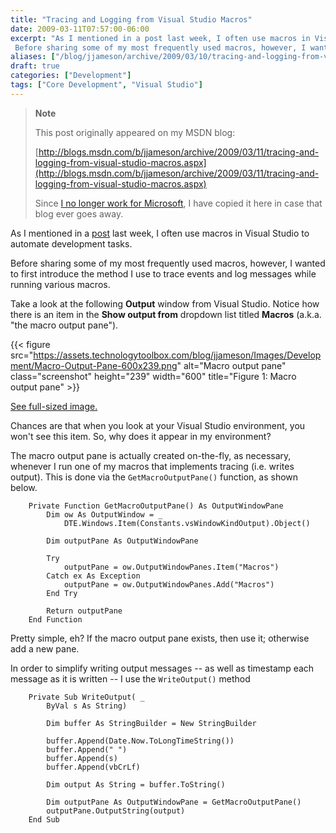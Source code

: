 ```yaml
---
title: "Tracing and Logging from Visual Studio Macros"
date: 2009-03-11T07:57:00-06:00
excerpt: "As I mentioned in a post last week, I often use macros in Visual Studio to automate development tasks. 
 Before sharing some of my most frequently used macros, however, I wanted to first introduce the method I use to trace events and log messages while..."
aliases: ["/blog/jjameson/archive/2009/03/10/tracing-and-logging-from-visual-studio-macros.aspx", "/blog/jjameson/archive/2009/03/11/tracing-and-logging-from-visual-studio-macros.aspx"]
draft: true
categories: ["Development"]
tags: ["Core Development", "Visual Studio"]
---
```


> **Note**
>
> This post originally appeared on my MSDN blog:
>
> [http://blogs.msdn.com/b/jjameson/archive/2009/03/11/tracing-and-logging-from-visual-studio-macros.aspx](http://blogs.msdn.com/b/jjameson/archive/2009/03/11/tracing-and-logging-from-visual-studio-macros.aspx)
>
> Since [I no longer work for Microsoft](/blog/jjameson/2011/09/02/last-day-with-microsoft), I have copied it here in case that blog ever goes away.

As I mentioned in a [post](/blog/jjameson/2009/03/06/large-visual-studio-solutions-by-loading-unloading-projects) last week, I often use macros in Visual Studio to automate development tasks.

Before sharing some of my most frequently used macros, however, I wanted to first introduce the method I use to trace events and log messages while running various macros.

Take a look at the following **Output** window from Visual Studio. Notice how there is an item in the **Show output from** dropdown list titled **Macros** (a.k.a. "the macro output pane").

{{< figure src="https://assets.technologytoolbox.com/blog/jjameson/Images/Development/Macro-Output-Pane-600x239.png" alt="Macro output pane" class="screenshot" height="239" width="600" title="Figure 1: Macro output pane" >}}

[See full-sized image.](https://assets.technologytoolbox.com/blog/jjameson/Images/Development/Macro-Output-Pane-686x273.png)

Chances are that when you look at your Visual Studio environment, you won't see this item. So, why does it appear in my environment?

The macro output pane is actually created on-the-fly, as necessary, whenever I run one of my macros that implements tracing (i.e. writes output). This is done via the `GetMacroOutputPane()` function, as shown below.

```
    Private Function GetMacroOutputPane() As OutputWindowPane
        Dim ow As OutputWindow = _
            DTE.Windows.Item(Constants.vsWindowKindOutput).Object()

        Dim outputPane As OutputWindowPane

        Try
            outputPane = ow.OutputWindowPanes.Item("Macros")
        Catch ex As Exception
            outputPane = ow.OutputWindowPanes.Add("Macros")
        End Try

        Return outputPane
    End Function
```

Pretty simple, eh? If the macro output pane exists, then use it; otherwise add a new pane.

In order to simplify writing output messages -- as well as timestamp each message as it is written -- I use the `WriteOutput()` method

```
    Private Sub WriteOutput( _
        ByVal s As String)

        Dim buffer As StringBuilder = New StringBuilder

        buffer.Append(Date.Now.ToLongTimeString())
        buffer.Append(" ")
        buffer.Append(s)
        buffer.Append(vbCrLf)

        Dim output As String = buffer.ToString()

        Dim outputPane As OutputWindowPane = GetMacroOutputPane()
        outputPane.OutputString(output)
    End Sub
```

